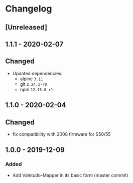# Changelog

## [Unreleased]


## 1.1.1 - 2020-02-07

## Changed
* Updated dependencies:
  * alpine `3.11`
  * git `2.24.1-r0`
  * npm `12.15.0-r1`


## 1.1.0 - 2020-02-04

## Changed
* fix compatibility with 2008 firmware for S50/55


## 1.0.0 - 2019-12-09

### Added
* Add Valetudo-Mapper in its basic form (master commit)
